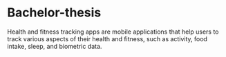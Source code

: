 # Bachelor-thesis
Health and fitness tracking apps are mobile applications that help users to track various aspects of their health and fitness, such as activity, food intake, sleep, and biometric data.
